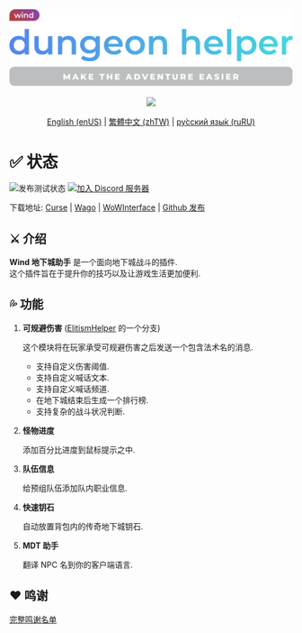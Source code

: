 <div align="center">
<img width="512" src="Title.svg"/><br><br>
<img src="https://img.shields.io/badge/版本-2.1.1-green.svg?longCache=true&style=for-the-badge"/>

[English (enUS)](README.md) | [繁體中文 (zhTW)](README_zhTW.md) | [ру́сский язы́к (ruRU)](README_ruRU.md)
</div>

# ✅ 状态

![发布测试状态](https://img.shields.io/github/actions/workflow/status/fang2hou/WindDungeonHelper/publish_stable.yml?branch=2.1.1) [![加入 Discord 服务器](https://img.shields.io/badge/Wind%20Plugins-加入-grey.svg?longCache=true&color=7289DA&logo=discord)](https://discord.gg/wvV5rQy)

下载地址: [Curse](https://www.curseforge.com/wow/addons/wind-dungeon-helper) | [Wago](https://addons.wago.io/addons/winddungeonhelper) | [WoWInterface](https://www.wowinterface.com/downloads/info25532-WindDungeonHelper.html) | [Github 发布](https://github.com/fang2hou/WindDungeonHelper/releases)

## ⚔️ 介绍

**Wind 地下城助手** 是一个面向地下城战斗的插件.  
这个插件旨在于提升你的技巧以及让游戏生活更加便利.

## 💦 功能

1. **可规避伤害** ([ElitismHelper](https://wow.curseforge.com/projects/elitismhelper) 的一个分支)

    这个模块将在玩家承受可规避伤害之后发送一个包含法术名的消息.
    - 支持自定义伤害阈值.
    - 支持自定义喊话文本.
    - 支持自定义喊话频道.
    - 在地下城结束后生成一个排行榜.
    - 支持复杂的战斗状况判断.

2. **怪物进度**

    添加百分比进度到鼠标提示之中.

3. **队伍信息**

    给预组队伍添加队内职业信息.

4. **快速钥石**

    自动放置背包内的传奇地下城钥石.

5. **MDT 助手**

    翻译 NPC 名到你的客户端语言.

## ❤️ 鸣谢

[完整鸣谢名单](CREDITS.md)
